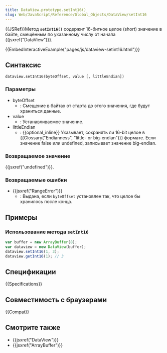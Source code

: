 ```yaml
---
title: DataView.prototype.setInt16()
slug: Web/JavaScript/Reference/Global_Objects/DataView/setInt16
---
```


{{JSRef}}Метод **`setInt16()`** содержит 16-битное целое (short) значение в байте, смещённым по указанному числу от начала {{jsxref("DataView")}}.

{{EmbedInteractiveExample("pages/js/dataview-setint16.html")}}

## Синтаксис

```
dataview.setInt16(byteOffset, value [, littleEndian])
```

### Параметры

- byteOffset
  - : Смещение в байтах от старта до этого значения, где будут храниться данные.
- value
  - : Устанавливаемое значение.
- littleEndian
  - : {{optional_inline}} Указывает, сохранять ли 16-bit целое в {{Glossary("Endianness", "little- or big-endian")}} формате. Если значение false или undefined, записывает значение big-endian.

### Возвращаемое значение

{{jsxref("undefined")}}.

### Возвращаемые ошибки

- {{jsxref("RangeError")}}
  - : Выдана, если `byteOffset` установлен так, что целое бы хранилось после конца.

## Примеры

### Использование метода `setInt16`

```js
var buffer = new ArrayBuffer(8);
var dataview = new DataView(buffer);
dataview.setInt16(1, 3);
dataview.getInt16(1); // 3
```

## Спецификации

{{Specifications}}

## Совместимость с браузерами

{{Compat}}

## Смотрите также

- {{jsxref("DataView")}}
- {{jsxref("ArrayBuffer")}}
